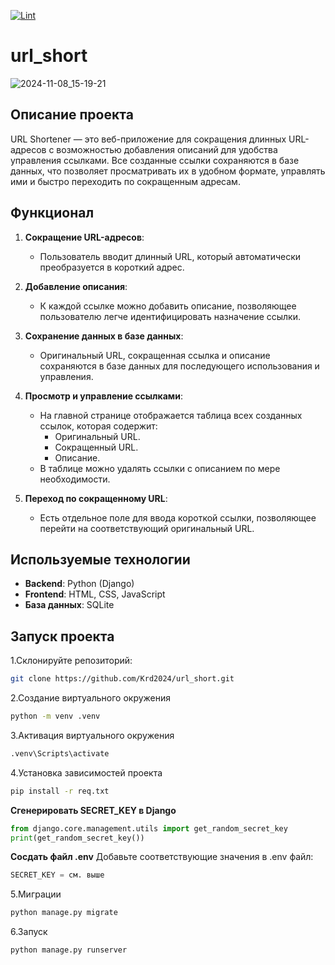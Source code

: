 [![Lint](https://github.com/Krd2024/url_short/actions/workflows/lint.yml/badge.svg)](https://github.com/Krd2024/url_short/actions/workflows/lint.yml)
# url_short

![2024-11-08_15-19-21](https://github.com/user-attachments/assets/b25061de-54a8-4cff-989f-46815079006b)

## Описание проекта

URL Shortener — это веб-приложение для сокращения длинных URL-адресов с возможностью добавления описаний для удобства управления ссылками. Все созданные ссылки сохраняются в базе данных, что позволяет просматривать их в удобном формате, управлять ими и быстро переходить по сокращенным адресам.

## Функционал

1. **Сокращение URL-адресов**:
   - Пользователь вводит длинный URL, который автоматически преобразуется в короткий адрес.

2. **Добавление описания**:
   - К каждой ссылке можно добавить описание, позволяющее пользователю легче идентифицировать назначение ссылки.

3. **Сохранение данных в базе данных**:
   - Оригинальный URL, сокращенная ссылка и описание сохраняются в базе данных для последующего использования и управления.

4. **Просмотр и управление ссылками**:
   - На главной странице отображается таблица всех созданных ссылок, которая содержит:
     - Оригинальный URL.
     - Сокращенный URL.
     - Описание.
   - В таблице можно удалять ссылки с описанием по мере необходимости.

5. **Переход по сокращенному URL**:
   - Есть отдельное поле для ввода короткой ссылки, позволяющее перейти на соответствующий оригинальный URL.


## Используемые технологии

- **Backend**: Python (Django)
- **Frontend**: HTML, CSS, JavaScript
- **База данных**: SQLite

## Запуск проекта


1.Склонируйте репозиторий:
   ```bash
git clone https://github.com/Krd2024/url_short.git
```
2.Создание виртуального окружения
```bash
python -m venv .venv
```
3.Активация виртуального окружения
```bash
.venv\Scripts\activate
```
4.Установка зависимостей проекта
```bash
pip install -r req.txt
```
**Сгенерировать SECRET_KEY в Django**
```python
from django.core.management.utils import get_random_secret_key
print(get_random_secret_key())
```
**Сосдать файл .env**
Добавьте соответствующие значения в .env файл:
```python
SECRET_KEY = см. выше
```
5.Миграции
```bash
python manage.py migrate
```
6.Запуск
```bash
python manage.py runserver
```



